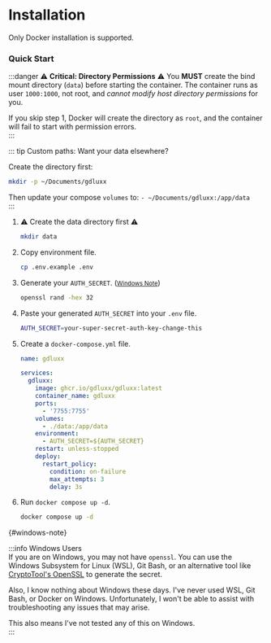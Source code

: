 # Installation

Only Docker installation is supported.

### Quick Start

:::danger ⚠️ **Critical: Directory Permissions** ⚠️ You **MUST** create the bind
mount directory (`data`) before starting the container. The container runs as
user `1000:1000`, not root, and _cannot modify host directory permissions_ for
you.

If you skip step 1, Docker will create the directory as `root`, and the
container will fail to start with permission errors.  
:::

::: tip Custom paths: Want your data elsewhere?

Create the directory first:

```bash
mkdir -p ~/Documents/gdluxx
```

Then update your compose `volumes` to: `- ~/Documents/gdluxx:/app/data`  
:::

1.  ⚠️ Create the data directory first ⚠️

    ```bash
    mkdir data
    ```

2.  Copy environment file.

    ```bash
    cp .env.example .env
    ```

3.  Generate your `AUTH_SECRET`. (<small>[Windows Note](#windows-note)</small>)

    ```bash
    openssl rand -hex 32
    ```

4.  Paste your generated `AUTH_SECRET` into your `.env` file.

    ```bash
    AUTH_SECRET=your-super-secret-auth-key-change-this
    ```

5.  Create a `docker-compose.yml` file.

    ```yaml
    name: gdluxx

    services:
      gdluxx:
        image: ghcr.io/gdluxx/gdluxx:latest
        container_name: gdluxx
        ports:
          - '7755:7755'
        volumes:
          - ./data:/app/data
        environment:
          - AUTH_SECRET=${AUTH_SECRET}
        restart: unless-stopped
        deploy:
          restart_policy:
            condition: on-failure
            max_attempts: 3
            delay: 3s
    ```

6.  Run `docker compose up -d`.

    ```bash
    docker compose up -d
    ```

{#windows-note}

:::info Windows Users  
If you are on Windows, you may not have `openssl`. You can use the Windows
Subsystem for Linux (WSL), Git Bash, or an alternative tool like
[CryptoTool's OpenSSL](https://www.cryptool.org/en/cto/openssl/) to generate the
secret.

Also, I know nothing about Windows these days. I've never used WSL, Git Bash, or
Docker on Windows. Unfortunately, I won't be able to assist with troubleshooting
any issues that may arise.

This also means I've not tested any of this on Windows.  
:::
